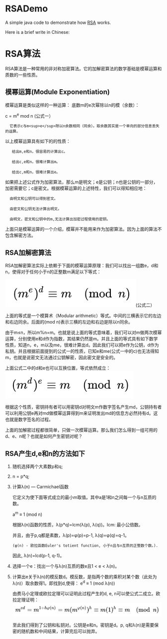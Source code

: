 # RSADemo
A simple java code to demonstrate how [RSA](https://en.wikipedia.org/wiki/RSA_(cryptosystem)) works.


Here is a brief write in Chinese:


# RSA算法

RSA算法是一种常用的非对称加密算法。它的加解密算法的数学基础是模幂运算和质数的一些性质。



## 模幂运算(Module Exponentiation)

   模幂运算是类似这样的一种运算： 底数m的e次幂除以n的模（余数）：
   
   c = m<sup>e</sup> mod n  (公式一）
      
      它表示c与m<sup>e</sup>除以n余数相同（同余）。取余数其实是一个单向的部分信息丢失的运算。
   
   以上模幂运算具有如下的的性质：
   
       给出m,e和n，很容易的计算出c。
               
       给出c,e和n，很难计算出m。
               
       给出c,m和n，很难计算出e。
   
   
   
   如果把上述公式作为加密算法，那么m是明文；e是公钥；n也是公钥的一部分，加密需要它；c是密文。根据模幂运算的上述特性，我们可以得知相应地：
   
      由明文和公钥可以得到密文。
           
      由密文和公钥无法计算出明文。
           
      由明文，密文和公钥中的m,无法计算出加密过程使用的密钥。
   
   上面只是模幂运算的一个介绍，模幂并不能用来作为加密算法。因为上面的算法不包含解密方法。


## RSA加解密算法
   RSA加解密算法实际上依赖于下面的模幂运算原理：我们可以找出一组数e，d和n，使得对于任何小于n的正整数m满足以下等式：
   
   ![formula2](images/f2.png "公式二")(公式二）
   
   上面的等式是一个模算术（Modular arithmetic）等式。中间的三横表示它的左边和右边同余。后面的(mod n)表示三横的左边和右边是除以n同余。
   
       
   由于m≤n，所以m%n=m。也就是说上面的等式意味着，我们可以对m做两次模幂运算，分别使用e和d作为指数，其结果仍然是m。并且上面的等式具有如下数学性质，知道n，e，m以及me，很难计算出d。因此我们可以把e作为公钥，d作为私钥。并且根据前面提到的公式一的性质，已知e和me(公式一中的c)也无法得知m，也就是说密文无法通过公钥解密，因此密文是安全的。
   
   
   上面公式二中的d和e也可以互换位置，等式依然成立：
   ![formula3](images/f3.png)
   
   根据这个性质，密钥持有者可以用密钥d对明文m作数字签名产生md，公钥持有者可以利用公钥e再对md做模幂运算得到m来证明发出md的信息方必然持有d。这也就是数字签名的过程。
   
   上面的加解密过程都很简单，只做一次模幂运算。那么我们怎么得到一组可用的d、e、n呢？也就是如何产生密钥对呢？
   


## RSA产生d,e和n的方法如下

1. 随机选择两个大素数p和q;
2. n = p*q;
3. 计算λ(n) — Carmichael函数
   
   它定义为使下面等式成立的最小m取值。其中a是1和n之间每一个与n互质的数。

      a<sup>m</sup> ≡ 1   (mod n)

   根据λ(n)函数的性质，λ(p*q)=lcm(λ(p), λ(q))。lcm: 最小公倍数。
   
   并且，由于p,q都是素数，λ(p)=φ(p)=p-1, λ(q)=φ(q)=q-1。
   
       (φ(n) - 欧拉函数Euler's totient function, 小于n且与n互质的正整数个数。).
   
   因此, λ(n)=lcd(p-1, q-1)。

4. 选择一个e：找出一个与λ(n)互质的数e且1 < e < λ(n)。
5. 计算出e关于λ(n)的模反数d。模反数，是指两个数的乘积对某个数（此处为λ(n)）取余数得1。即找到d,使得： 
   e<sup>d</sup> ≡ 1   (mod λ(n))

   
   由费马小定理或欧拉定理可以证明此过程产生的d, e, n可以使公式二成立。欧拉定理证明：
   ![formula4](images/f4.png)

   至此我们得到了公钥和私钥对。公钥是e和n。密钥是d。p, q和λ(n)是需要保密的随机数和中间结果，计算完后可以抛弃。